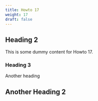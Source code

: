 ```yaml
---
title: Howto 17
weight: 17
draft: false
---
```


## Heading 2

This is some dummy content for Howto 17.

### Heading 3

Another heading

## Another Heading 2


